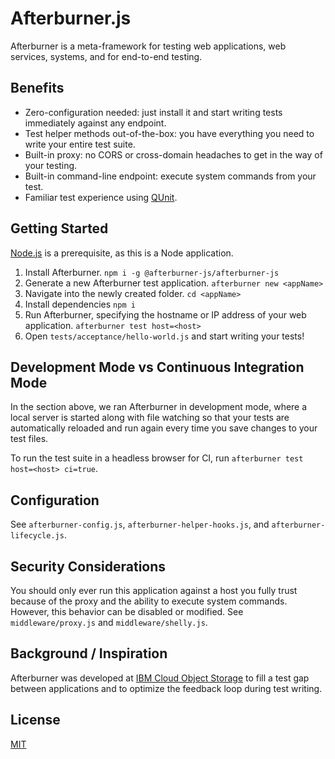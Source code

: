 # Afterburner.js

Afterburner is a meta-framework for testing web applications, web services, systems, and for end-to-end testing.

## Benefits

- Zero-configuration needed: just install it and start writing tests immediately against any endpoint.
- Test helper methods out-of-the-box: you have everything you need to write your entire test suite.
- Built-in proxy: no CORS or cross-domain headaches to get in the way of your testing.
- Built-in command-line endpoint: execute system commands from your test.
- Familiar test experience using [QUnit](https://qunitjs.com).

## Getting Started

[Node.js](https://nodejs.org) is a prerequisite, as this is a Node application.

1. Install Afterburner.
`npm i -g @afterburner-js/afterburner-js`
1. Generate a new Afterburner test application.
`afterburner new <appName>`
1. Navigate into the newly created folder.
`cd <appName>`
1. Install dependencies
`npm i`
1. Run Afterburner, specifying the hostname or IP address of your web application.
`afterburner test host=<host>`
1. Open `tests/acceptance/hello-world.js` and start writing your tests!

## Development Mode vs Continuous Integration Mode

In the section above, we ran Afterburner in development mode, where a local server is started along with file watching so that your tests are automatically reloaded and run again every time you save changes to your test files.

To run the test suite in a headless browser for CI, run `afterburner test host=<host> ci=true`.

## Configuration

See `afterburner-config.js`, `afterburner-helper-hooks.js`, and `afterburner-lifecycle.js`.

## Security Considerations

You should only ever run this application against a host you fully trust because of the proxy and the ability to execute system commands. However, this behavior can be disabled or modified. See `middleware/proxy.js` and `middleware/shelly.js`.

## Background / Inspiration

Afterburner was developed at [IBM Cloud Object Storage](https://www.ibm.com/cloud/object-storage) to fill a test gap between applications and to optimize the feedback loop during test writing.

## License

[MIT](LICENSE)
